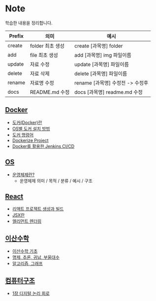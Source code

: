 # Note
학습한 내용을 정리합니다.

| Prefix | 의미             | 예시                             |
| ------ | ---------------- | -------------------------------- |
| create | folder 최초 생성 | create [과목명] folder           |
| add    | file 최초 생성   | add [과목명] img 파일이름        |
| update | 자료 수정        | update [과목명] 파일이름         |
| delete | 자료 삭제        | delete [과목명] 파일이름         |
| rename | 자료명 수정      | rename [과목명] 수정전 -> 수정후 |
| docs   | README.md 수정   | docs [과목명] readme.md 수정     |

## [Docker](Docker)

- [도커(Docker)란](Docker/도커(Docker)란.md)
- [OS별 도커 설치 방법](Docker/Docker-Install.md)
- [도커 명령어](Docker/도커-명령어.md)
- [Dockerize Project](Docker/Dockerize-Project.md)
- [Docker를 활용한 Jenkins CI/CD](Docker/Docker를-활용한-Jenkins-CI-CD.md)

## [OS](OS)

- [운영체제란?](https://github.com/KJY97/Note/blob/main/OS/운영체제란.md)
  - 운영체제 의미 / 목적 / 분류 / 예시 / 구조

## [React](React)

- [리액트 프로젝트 생성과 빌드](React/리액트_프로젝트_생성과_빌드.md)
- [JSX란](React/JSX란.md)
- [엘리먼트 렌더링](React/엘리먼트_렌더링.md)

## [이산수학](이산수학)

- [이산수학 기초](이산수학/이산수학_기초.md)
- [명제, 추론, 귀납, 부울대수](이산수학/명제,추론,귀납,부울대수.md)
- [알고리즘, 그래프](이산수학/알고리즘,그래프.md)

## [컴퓨터구조](컴퓨터구조)

- [1장 디지털 논리 회로](컴퓨터구조/1장-디지털-논리-회로.md)
